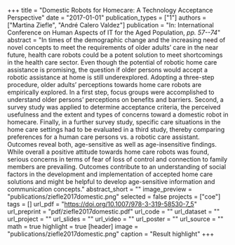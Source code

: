 +++
title = "Domestic Robots for Homecare: A Technology Acceptance Perspective"
date = "2017-01-01"
publication_types = ["1"]
authors = ["Martina Ziefle", "André Calero Valdez"]
publication = "In: International Conference on Human Aspects of IT for the Aged Population, _pp. 57--74_"
abstract = "In times of the demographic change and the increasing need of novel concepts to meet the requirements of older adults’ care in the near future, health care robots could be a potent solution to meet shortcomings in the health care sector. Even though the potential of robotic home care assistance is promising, the question if older persons would accept a robotic assistance at home is still underexplored. Adopting a three-step procedure, older adults’ perceptions towards home care robots are empirically explored. In a first step, focus groups were accomplished to understand older persons’ perceptions on benefits and barriers. Second, a survey study was applied to determine acceptance criteria, the perceived usefulness and the extent and types of concerns toward a domestic robot in homecare. Finally, in a further survey study, specific care situations in the home care settings had to be evaluated in a third study, thereby comparing preferences for a human care persons vs. a robotic care assistant. Outcomes reveal both, age-sensitive as well as age-insensitive findings. While overall a positive attitude towards home care robots was found, serious concerns in terms of fear of loss of control and connection to family members are prevailing. Outcomes contribute to an understanding of social factors in the development and implementation of accepted home care solutions and might be helpful to develop age-sensitive information and communication concepts."
abstract_short = ""
image_preview = "publications/ziefle2017domestic.png"
selected = false
projects = ["coe"]
tags = []
url_pdf = "https://doi.org/10.1007/978-3-319-58530-7_5"
url_preprint = "pdf/ziefle2017domestic.pdf"
url_code = ""
url_dataset = ""
url_project = ""
url_slides = ""
url_video = ""
url_poster = ""
url_source = ""
math = true
highlight = true
[header]
image = "publications/ziefle2017domestic.png"
caption = "Result highlight"
+++
